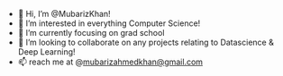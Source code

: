 - 👋 Hi, I’m @MubarizKhan!
- 👀 I’m interested in everything Computer Science!
- 🌱 I’m currently focusing on grad school 
- 💞️ I’m looking to collaborate on any projects relating to Datascience & Deep Learning!
- 📫 reach me at @mubarizahmedkhan@gmail.com

<!---
MubarizKhan/MubarizKhan is a ✨ special ✨ repository because its `README.md` (this file) appears on your GitHub profile.
You can click the Preview link to take a look at your changes.
--->

